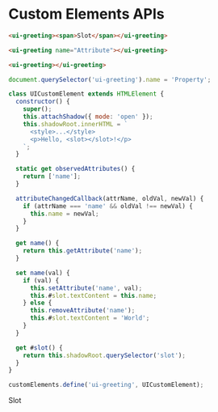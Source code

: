 <link rel="stylesheet" href="./assets/index.css" />
<script type="module" src="./assets/index.js"></script>
<script type="module" src="./assets/greeting.js"></script>
<style>
  pre + pre + pre {
    min-height: 65vh;
  }
</style>

# Custom Elements APIs

```html
<ui-greeting><span>Slot</span></ui-greeting>

<ui-greeting name="Attribute"></ui-greeting>

<ui-greeting></ui-greeting>
```

```javascript
document.querySelector('ui-greeting').name = 'Property';
```

```javascript
class UICustomElement extends HTMLElement {
  constructor() {
    super();
    this.attachShadow({ mode: 'open' });
    this.shadowRoot.innerHTML = `
      <style>...</style>
      <p>Hello, <slot></slot>!</p>
    `;
  }

  static get observedAttributes() {
    return ['name'];
  }

  attributeChangedCallback(attrName, oldVal, newVal) {
    if (attrName === 'name' && oldVal !== newVal) {
      this.name = newVal;
    }
  }

  get name() {
    return this.getAttribute('name');
  }

  set name(val) {
    if (val) {
      this.setAttribute('name', val);
      this.#slot.textContent = this.name;
    } else {
      this.removeAttribute('name');
      this.#slot.textContent = 'World';
    }
  }

  get #slot() {
    return this.shadowRoot.querySelector('slot');
  }
}

customElements.define('ui-greeting', UICustomElement);
```

<ui-demo>
  <ui-greeting><span>Slot</span></ui-greeting>
  <ui-greeting name="Attribute"></ui-greeting>
  <ui-greeting name="Property"></ui-greeting>
</ui-demo>